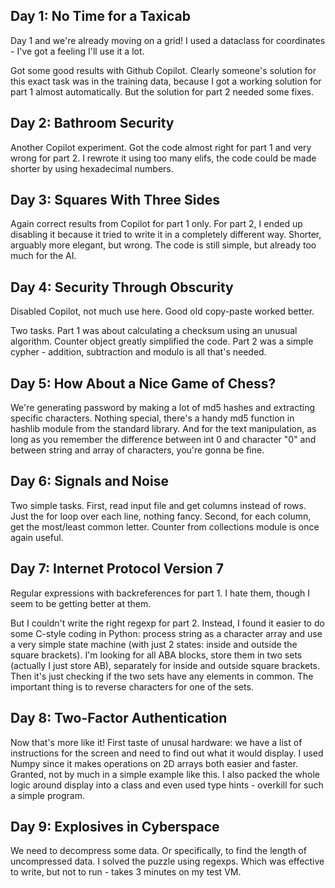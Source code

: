 ## Day 1: No Time for a Taxicab

Day 1 and we're already moving on a grid! I used a dataclass for coordinates - I've got a feeling I'll use it a lot.

Got some good results with Github Copilot. Clearly someone's solution for this exact task was in the training data, because I got a working solution for part 1 almost automatically. But the solution for part 2 needed some fixes.

## Day 2: Bathroom Security

Another Copilot experiment. Got the code almost right for part 1 and very wrong for part 2. I rewrote it using too many elifs, the code could be made shorter by using hexadecimal numbers.

## Day 3: Squares With Three Sides

Again correct results from Copilot for part 1 only. For part 2, I ended up disabling it because it tried to write it in a completely different way. Shorter, arguably more elegant, but wrong. The code is still simple, but already too much for the AI.

## Day 4: Security Through Obscurity

Disabled Copilot, not much use here. Good old copy-paste worked better.

Two tasks. Part 1 was about calculating a checksum using an unusual algorithm. Counter object greatly simplified the code.
Part 2 was a simple cypher - addition, subtraction and modulo is all that's needed.

## Day 5: How About a Nice Game of Chess?

We're generating password by making a lot of md5 hashes and extracting specific characters. Nothing special, there's a handy md5 function
in hashlib module from the standard library. And for the text manipulation, as long as you remember the difference between int 0 and character "0"
and between string and array of characters, you're gonna be fine.

## Day 6: Signals and Noise

Two simple tasks. First, read input file and get columns instead of rows. Just the for loop over each line, nothing fancy.
Second, for each column, get the most/least common letter. Counter from collections module is once again useful.

## Day 7: Internet Protocol Version 7

Regular expressions with backreferences for part 1. I hate them, though I seem to be getting better at them.

But I couldn't write the right regexp for part 2. Instead, I found it easier to do some C-style coding in Python:
process string as a character array and use a very simple state machine (with just 2 states: inside and
outside the square brackets). I'm looking for all ABA blocks, store them in two sets (actually I just store AB),
separately for inside and outside square brackets. Then it's just checking if the two sets have any elements in common.
The important thing is to reverse characters for one of the sets.

## Day 8: Two-Factor Authentication

Now that's more like it! First taste of unusal hardware: we have a list of instructions for the screen and need to find out what
it would display. I used Numpy since it makes operations on 2D arrays both easier and faster. Granted, not by much in a simple
example like this. I also packed the whole logic around display into a class and even used type hints - overkill for such a simple
program.

## Day 9: Explosives in Cyberspace

We need to decompress some data. Or specifically, to find the length of uncompressed data. I solved the puzzle using regexps.
Which was effective to write, but not to run - takes 3 minutes on my test VM.